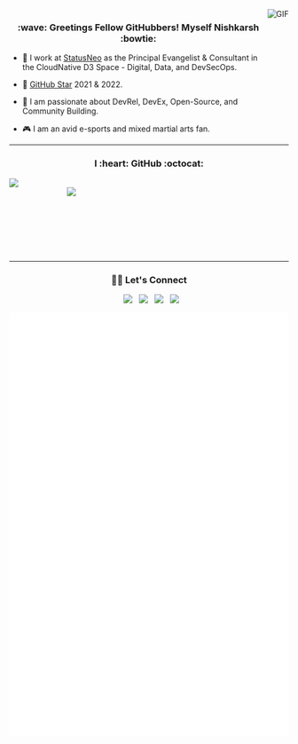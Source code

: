 <img align="right" alt="GIF" height="160px" src="https://media.giphy.com/media/du3J3cXyzhj75IOgvA/giphy.gif" />

<h3 align=center>:wave: Greetings Fellow GitHubbers! Myself Nishkarsh :bowtie:</h3>

- :office: I work at [StatusNeo](www.statusneo.com) as the Principal Evangelist & Consultant in the CloudNative D3 Space - Digital, Data, and DevSecOps.

- :star2: [GitHub Star](https://stars.github.com/) 2021 & 2022.

- :blue_book: I am passionate about DevRel, DevEx, Open-Source, and Community Building.

- :video_game: I am an avid e-sports and mixed martial arts fan.

---

<h3 align=center> I :heart: GitHub :octocat: </h3>

<p><img align="left" width=400 src="https://github-readme-stats.vercel.app/api?username=nishkarshraj&count_private=true&theme=dark" /> <img align="right" width=400 src="https://github-readme-streak-stats.herokuapp.com/?user=nishkarshraj&theme=dark" /></p>

<br><br><br><br><br><br><br>

---

<h3 align=center> 🤝🏻 Let's Connect </h3>

<p align="center">
&nbsp; <a href="https://twitter.com/NishkarshRaj1" target="_blank" rel="noopener noreferrer"><img src="https://img.icons8.com/plasticine/100/000000/twitter.png" width="50" /></a>  
&nbsp; <a href="https://www.instagram.com/noicecurse" target="_blank" rel="noopener noreferrer"><img src="https://img.icons8.com/plasticine/100/000000/instagram-new.png" width="50" /></a>  
&nbsp; <a href="https://www.linkedin.com/in/nishkarshraj" target="_blank" rel="noopener noreferrer"><img src="https://img.icons8.com/plasticine/100/000000/linkedin.png" width="50" /></a>
&nbsp; <a href="mailto:nishkarshraj000@gmail.com" target="_blank" rel="noopener noreferrer"><img src="https://img.icons8.com/plasticine/100/000000/gmail.png"  width="50" /></a>
</p>

<p align=center><img align="center" src="https://github.com/NishkarshRaj/NishkarshRaj/blob/master/github-metrics.svg" /></p>
